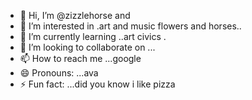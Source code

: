 - 👋 Hi, I’m @zizzlehorse and 
- 👀 I’m interested in .art and music flowers and horses..
- 🌱 I’m currently learning ..art civics .
- 💞️ I’m looking to collaborate on ...
- 📫 How to reach me ...google
- 😄 Pronouns: ...ava
- ⚡ Fun fact: ...did you know i like pizza

<!---
zizzlehorse/zizzlehorse is a ✨ special ✨ repository because its `README.md` (this file) appears on your GitHub profile.
You can click the Preview link to take a look at your changes.
--->

